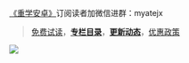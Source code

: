 [《重学安卓》](https://xiaozhuanlan.com/kunminx)订阅读者加微信进群：myatejx

> [免费试读](https://mp.weixin.qq.com/s/h2IvuIRWe0OLx3hgbTABYA)，**[专栏目录](https://kunminx.gitbook.io/relearn-android/category)**，**[更新动态](https://kunminx.gitbook.io/relearn-android/new_moments)**，[优惠政策](https://kunminx.gitbook.io/relearn-android/ban-quan-sheng-ming#you-hui-zheng-ce)

[![](https://i.loli.net/2021/08/28/NEAkD8erR1ba23M.png)](https://xiaozhuanlan.com/topic/2356748910)

